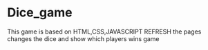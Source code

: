 # Dice_game
This game is based on HTML,CSS,JAVASCRIPT
REFRESH the pages changes the dice and show which players wins game

